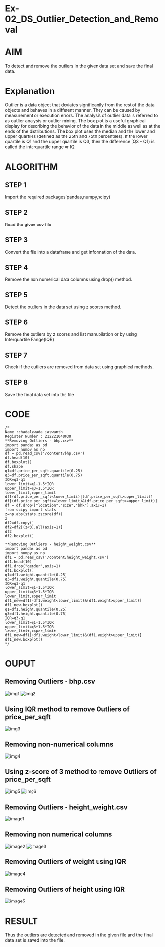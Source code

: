 # Ex-02_DS_Outlier_Detection_and_Removal
# AIM
To detect and remove the outliers in the given data set and save the final data.

# Explanation
Outlier is a data object that deviates significantly from the rest of the data objects and behaves in a different manner. They can be caused by measurement or execution errors. The analysis of outlier data is referred to as outlier analysis or outlier mining. The box plot is a useful graphical display for describing the behavior of the data in the middle as well as at the ends of the distributions. The box plot uses the median and the lower and upper quartiles (defined as the 25th and 75th percentiles). If the lower quartile is Q1 and the upper quartile is Q3, then the difference (Q3 - Q1) is called the interquartile range or IQ.

# ALGORITHM
## STEP 1
Import the required packages(pandas,numpy,scipy)
## STEP 2
Read the given csv file
## STEP 3
Convert the file into a dataframe and get information of the data.
## STEP 4
Remove the non numerical data columns using drop() method.
## STEP 5
Detect the outliers in the data set using z scores method.
## STEP 6
Remove the outliers by z scores and list manupilation or by using Interquartile Range(IQR)
## STEP 7
Check if the outliers are removed from data set using graphical methods.
## STEP 8
Save the final data set into the file

# CODE
```
/* 
Name :chadalawada jaswanth
Register Number : 212221040030
**Removing Outliers - bhp.csv**
import pandas as pd
import numpy as np
df = pd.read_csv('/content/bhp.csv')
df.head(10)
df.boxplot()
df.shape
q1=df.price_per_sqft.quantile(0.25)
q3=df.price_per_sqft.quantile(0.75)
IQR=q3-q1
lower_limit=q1-1.5*IQR
upper_limit=q3+1.5*IQR
lower_limit,upper_limit
df[(df.price_per_sqft<lower_limit)|(df.price_per_sqft>upper_limit)]
df[(df.price_per_sqft<=lower_limit)&(df.price_per_sqft>=upper_limit)]
df = df.drop(["location","size","bhk"],axis=1) 
from scipy import stats
z=np.abs(stats.zscore(df))
z
df2=df.copy()
df2=df2[(z<3).all(axis=1)]
df2
df2.boxplot()

**Removing Outliers - height_weight.csv**
import pandas as pd
import numpy as np
df1 = pd.read_csv('/content/height_weight.csv')
df1.head(10)
df1.drop("gender",axis=1)
df1.boxplot()
q1=df1.weight.quantile(0.25)
q3=df1.weight.quantile(0.75)
IQR=q3-q1
lower_limit=q1-1.5*IQR
upper_limit=q3+1.5*IQR
lower_limit,upper_limit
df1_new=df1[(df1.weight<lower_limit)&(df1.weight>upper_limit)]
df1_new.boxplot()
q1=df1.height.quantile(0.25)
q3=df1.height.quantile(0.75)
IQR=q3-q1
lower_limit=q1-1.5*IQR
upper_limit=q3+1.5*IQR
lower_limit,upper_limit
df1_new=df1[(df1.weight<lower_limit)&(df1.weight>upper_limit)]
df1_new.boxplot()
*/
```
# OUPUT
## Removing Outliers - bhp.csv
![img1](https://user-images.githubusercontent.com/127843136/227731877-d2981784-8d77-4e17-8b4c-8df5a8321b2a.png)
![img2](https://user-images.githubusercontent.com/127843136/227731884-94c8cd3d-0eae-40f9-a6b5-38a051e3f4ab.png)
## Using IQR method to remove Outliers of price_per_sqft
![img3](https://user-images.githubusercontent.com/127843136/227731894-f461dc1f-1258-4fb4-9872-95ae140a67ae.png)
## Removing non-numerical columns
![img4](https://user-images.githubusercontent.com/127843136/227731899-78470890-7647-41f5-8495-243e529db14e.png)
## Using z-score of 3 method to remove Outliers of price_per_sqft
![img5](https://user-images.githubusercontent.com/127843136/227731907-6b7faad5-6998-4f20-8d14-a523b10bd287.png)
![img6](https://user-images.githubusercontent.com/127843136/227731919-7d562fca-d6e6-4998-9a2a-0abfda8655a4.png)
## Removing Outliers - height_weight.csv
![image1](https://user-images.githubusercontent.com/127843136/227731926-e0c01378-151d-47c8-a13d-233f595e9e8b.png)
## Removing non numerical columns
![image2](https://user-images.githubusercontent.com/127843136/227731941-4482a162-6557-41dc-9b45-0a3a7e651920.png)
![image3](https://user-images.githubusercontent.com/127843136/227731946-d4fbec8c-4656-412e-a324-c195052b2fed.png)
## Removing Outliers of weight using IQR
![image4](https://user-images.githubusercontent.com/127843136/227731951-659f8f76-12f0-437b-9a87-3697f12e6144.png)
## Removing Outliers of height using IQR
![image5](https://user-images.githubusercontent.com/127843136/227731957-7a9d4a25-6653-44ce-a230-2ad20969fb47.png)
# RESULT
Thus the outliers are detected and removed in the given file and the final data set is saved into the file.
